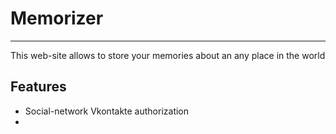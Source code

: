 # Memorizer
---

This web-site allows to store your memories about an any place in the world

## Features

- Social-network Vkontakte authorization
- 